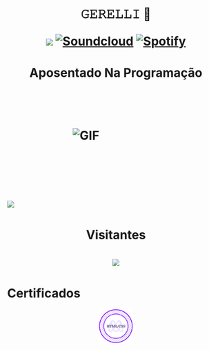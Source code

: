 
 <h1><p align="center">𝙶𝙴𝚁𝙴𝙻𝙻𝙸 🔗 </p>

<p align="center">
      <a href="https://www.instagram.com/gui_gerelli?igsh=MTM3OGM1MHU3OGJkcQ==" target="_blank"><img src="https://img.shields.io/badge/-Instagram-%23E4405F?style=for-the-badge&logo=instagram&logoColor=white" target="_blank"></a>
   <a href="https://on.soundcloud.com/hqhCu"><img alt="Soundcloud" title="Minhas Musica" src="https://shields.io/badge/-Soundcloud-critical.svg?&style=for-the-badge&logo=soundcloud&logoColor=white"></a>
 <a href="https://open.spotify.com/playlist/57flE86v6Cv7mfqygKvHEJ?si=irgUV9d3SSKzt8ssidhkfQ&pi=xFwnc1QFTqSBu"><img alt="Spotify" title="Minhas Musica" src="https://img.shields.io/badge/Spotify-1ED760?&style=for-the-badge&logo=spotify&logoColor=white"></a>
</p></h1>

<h1> <p align="center"> <bold>Aposentado Na Programação</bold></p>

 <div style="display: flex; justify-content: center;">
  <div style="border-radius: 50%px; overflow: hidden; width: 200px; height: 200px; display: flex; justify-content: center; align-items: center;">
    <img src="https://github.com/Guimelez/readme2/blob/main/5a7226a335ec8130f3d72d9bfa3ca98f.gif" alt="GIF" style="width: 100%; height: auto;">
  </div>
</div></h1>
    
 <h1> <img height="180em" src="https://github-readme-stats.vercel.app/api/top-langs/?username=Guimelez&layout=compact&langs_count=7&theme=dracula"/>
</div></h1>
    
  <div style="display: inline_block">
  
  <h1> <p align="center"> Visitantes 
 <p align="center">  <img alingn="center" src="https://profile-counter.glitch.me/Guimelez/count.svg" /></p></h1>

 <h1 align="left">Certificados</h1>
<p align="center"><img src="html-css-badge.png" width="80"></a>
</p>
